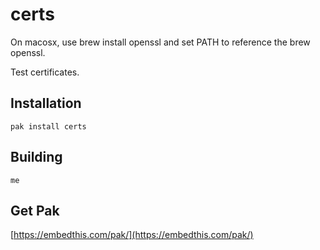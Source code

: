 certs
===

On macosx, use brew install openssl and set PATH to reference the brew openssl.

Test certificates.

## Installation

    pak install certs

## Building

    me

## Get Pak

[https://embedthis.com/pak/](https://embedthis.com/pak/)
